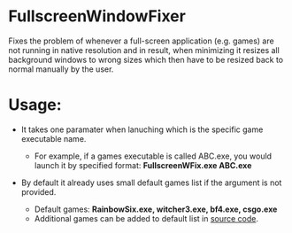# FullscreenWindowFixer
Fixes the problem of whenever a full-screen application (e.g. games) are not running in native resolution and in result, when minimizing it resizes all background windows to wrong sizes which then have to be resized back to normal manually by the user.

# Usage:
  * It takes one paramater when lanuching which is the specific game executable name.
    * For example, if a games executable is called ABC.exe, you would launch it by specified format: **FullscreenWFix.exe ABC.exe**
    
  * By default it already uses small default games list if the argument is not provided.
    * Default games: **RainbowSix.exe, witcher3.exe, bf4.exe, csgo.exe**
    * Additional games can be added to default list in [source code](https://github.com/exploder2013/FullscreenWindowFixer/blob/4e84351cac2ca6ad0276b18e57ea5a5b235039ac/Source/Main.cpp#L60). 
